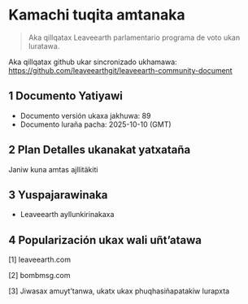 # Kamachi tuqita amtanaka

>Aka qillqatax Leaveearth parlamentario programa de voto ukan luratawa.

Aka qillqatax github ukar sincronizado ukhamawa: https://github.com/leaveearthgit/leaveearth-community-document

## 1 Documento Yatiyawi

- Documento versión ukaxa jakhuwa: 89
- Documento luraña pacha: 2025-10-10 (GMT)

## 2 Plan Detalles ukanakat yatxataña

Janiw kuna amtas ajllitäkiti

## 3 Yuspajarawinaka
* Leaveearth ayllunkirinakaxa

## 4 Popularización ukax wali uñt’atawa
[1] leaveearth.com

[2] bombmsg.com

[3] Jiwasax amuyt’tanwa, ukatx ukax phuqhasiñapatakiw lurapxta